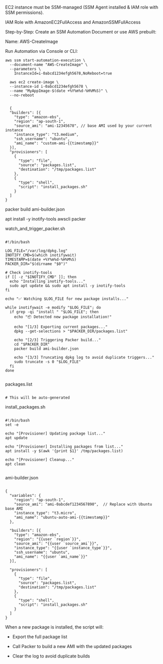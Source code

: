 
EC2 instance must be SSM-managed (SSM Agent installed & IAM role with SSM permissions).

IAM Role with AmazonEC2FullAccess and AmazonSSMFullAccess

Step-by-Step:
Create an SSM Automation Document or use AWS prebuilt:

Name: AWS-CreateImage

Run Automation via Console or CLI:





```
aws ssm start-automation-execution \
  --document-name "AWS-CreateImage" \
  --parameters \
    InstanceId=i-0abcd1234efgh5678,NoReboot=true
```

```
  aws ec2 create-image \
  --instance-id i-0abcd1234efgh5678 \
  --name "MyAppImage-$(date +%Y%m%d-%H%M%S)" \
  --no-reboot
```


```

  {
  "builders": [{
    "type": "amazon-ebs",
    "region": "ap-south-1",
    "source_ami": "ami-12345678", // base AMI used by your current instance
    "instance_type": "t3.medium",
    "ssh_username": "ubuntu",
    "ami_name": "custom-ami-{{timestamp}}"
  }],
  "provisioners": [
    {
      "type": "file",
      "source": "packages.list",
      "destination": "/tmp/packages.list"
    },
    {
      "type": "shell",
      "script": "install_packages.sh"
    }
  ]
}

```

packer build ami-builder.json



apt install -y inotify-tools awscli packer

watch_and_trigger_packer.sh

```

#!/bin/bash

LOG_FILE="/var/log/dpkg.log"
INOTIFY_CMD=$(which inotifywait)
TIMESTAMP=$(date +%Y%m%d-%H%M%S)
PACKER_DIR="$(dirname "$0")"

# Check inotify-tools
if [[ -z "$INOTIFY_CMD" ]]; then
  echo "Installing inotify-tools..."
  sudo apt update && sudo apt install -y inotify-tools
fi

echo "✅ Watching $LOG_FILE for new package installs..."

while inotifywait -e modify "$LOG_FILE"; do
  if grep -qi "install " "$LOG_FILE"; then
    echo "📦 Detected new package installation!"

    echo "[1/3] Exporting current packages..."
    dpkg --get-selections > "$PACKER_DIR/packages.list"

    echo "[2/3] Triggering Packer build..."
    cd "$PACKER_DIR"
    packer build ami-builder.json

    echo "[3/3] Truncating dpkg log to avoid duplicate triggers..."
    sudo truncate -s 0 "$LOG_FILE"
  fi
done


```
packages.list

```

# This will be auto-generated

```


install_packages.sh

```

#!/bin/bash
set -e

echo "[Provisioner] Updating package list..."
apt update

echo "[Provisioner] Installing packages from list..."
apt install -y $(awk '{print $1}' /tmp/packages.list)

echo "[Provisioner] Cleanup..."
apt clean


```








ami-builder.json

```

{
  "variables": {
    "region": "ap-south-1",
    "source_ami": "ami-0abcdef1234567890",  // Replace with Ubuntu base AMI
    "instance_type": "t3.micro",
    "ami_name": "ubuntu-auto-ami-{{timestamp}}"
  },

  "builders": [{
    "type": "amazon-ebs",
    "region": "{{user `region`}}",
    "source_ami": "{{user `source_ami`}}",
    "instance_type": "{{user `instance_type`}}",
    "ssh_username": "ubuntu",
    "ami_name": "{{user `ami_name`}}"
  }],

  "provisioners": [
    {
      "type": "file",
      "source": "packages.list",
      "destination": "/tmp/packages.list"
    },
    {
      "type": "shell",
      "script": "install_packages.sh"
    }
  ]
}

```



When a new package is installed, the script will:

- Export the full package list

- Call Packer to build a new AMI with the updated packages

- Clear the log to avoid duplicate builds








